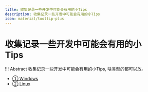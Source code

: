 ```yaml
---
title: 收集记录一些开发中可能会有用的小Tips
description: 收集记录一些开发中可能会有用的小Tips
icon: material/tooltip-plus
---
```


# 收集记录一些开发中可能会有用的小Tips

!!! Abstract
    收集记录一些开发中可能会有用的小Tips, 啥类型的都可以放。

- <a class="navigation" href="Windows/">① Windows</a>
- <a class="navigation" href="Linux/">② Linux</a>